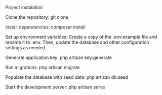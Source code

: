 Project instalation

Clone the repository:
git clone <repository-url>

Install dependencies:
composer install

Set up environment variables:
Create a copy of the .env.example file and rename it to .env. Then, update the database and other configuration settings as needed.

Generate application key:
php artisan key:generate

Run migrations:
php artisan migrate

Populate the database with seed data:
php artisan db:seed

Start the development server:
php artisan serve
